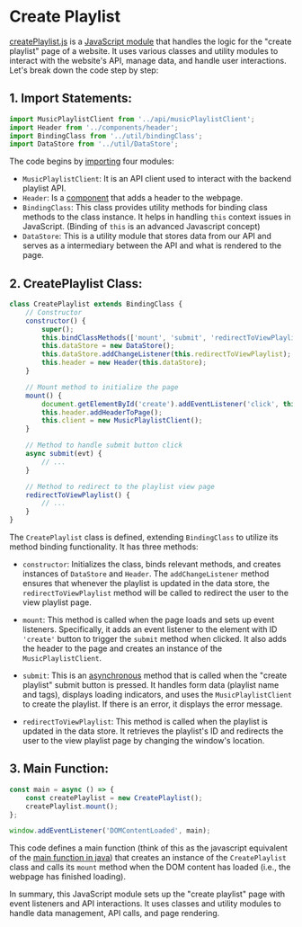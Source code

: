 # Create Playlist
[createPlaylist.js](./createPlaylist.js) is a [JavaScript module](https://developer.mozilla.org/en-US/docs/Web/JavaScript/Guide/Modules) that handles the logic for the "create playlist" page of a website. It uses various classes and utility modules to interact with the website's API, manage data, and handle user interactions. Let's break down the code step by step:

## 1. Import Statements:
```javascript
import MusicPlaylistClient from '../api/musicPlaylistClient';
import Header from '../components/header';
import BindingClass from '../util/bindingClass';
import DataStore from '../util/DataStore';
```
The code begins by [importing](https://developer.mozilla.org/en-US/docs/Web/JavaScript/Guide/Modules#importing_features_into_your_script) four modules:

- `MusicPlaylistClient`: It is an API client used to interact with the backend playlist API.
- `Header`: Is a [component](https://dev.to/xavortm/what-are-components-in-the-front-end-and-why-do-we-need-them-2o2p) that adds a header to the webpage.
- `BindingClass`: This class provides utility methods for binding class methods to the class instance. It helps in handling `this` context issues in JavaScript. (Binding of `this` is an advanced Javascript concept)
- `DataStore`: This is a utility module that stores data from our API and serves as a intermediary between the API and what is rendered to the page.

## 2. CreatePlaylist Class:
```javascript
class CreatePlaylist extends BindingClass {
    // Constructor
    constructor() {
        super();
        this.bindClassMethods(['mount', 'submit', 'redirectToViewPlaylist'], this);
        this.dataStore = new DataStore();
        this.dataStore.addChangeListener(this.redirectToViewPlaylist);
        this.header = new Header(this.dataStore);
    }

    // Mount method to initialize the page
    mount() {
        document.getElementById('create').addEventListener('click', this.submit);
        this.header.addHeaderToPage();
        this.client = new MusicPlaylistClient();
    }

    // Method to handle submit button click
    async submit(evt) {
        // ...
    }

    // Method to redirect to the playlist view page
    redirectToViewPlaylist() {
        // ...
    }
}
```
The `CreatePlaylist` class is defined, extending `BindingClass` to utilize its method binding functionality. It has three methods:

- `constructor`: Initializes the class, binds relevant methods, and creates instances of `DataStore` and `Header`. The `addChangeListener` method ensures that whenever the playlist is updated in the data store, the `redirectToViewPlaylist` method will be called to redirect the user to the view playlist page.

- `mount`: This method is called when the page loads and sets up event listeners. Specifically, it adds an event listener to the element with ID `'create'` button to trigger the `submit` method when clicked. It also adds the header to the page and creates an instance of the `MusicPlaylistClient`.

- `submit`: This is an [asynchronous](https://www.freecodecamp.org/news/asynchronous-programming-in-javascript#conclusion) method that is called when the "create playlist" submit button is pressed. It handles form data (playlist name and tags), displays loading indicators, and uses the `MusicPlaylistClient` to create the playlist. If there is an error, it displays the error message.

- `redirectToViewPlaylist`: This method is called when the playlist is updated in the data store. It retrieves the playlist's ID and redirects the user to the view playlist page by changing the window's location.

## 3. Main Function:
```javascript
const main = async () => {
    const createPlaylist = new CreatePlaylist();
    createPlaylist.mount();
};

window.addEventListener('DOMContentLoaded', main);
```
This code defines a main function  (think of this as the javascript equivalent of the [main function in java](https://www.geeksforgeeks.org/java-main-method-public-static-void-main-string-args/)) that creates an instance of the `CreatePlaylist` class and calls its `mount` method when the DOM content has loaded (i.e., the webpage has finished loading).
 
In summary, this JavaScript module sets up the "create playlist" page with event listeners and API interactions. It uses classes and utility modules to handle data management, API calls, and page rendering.